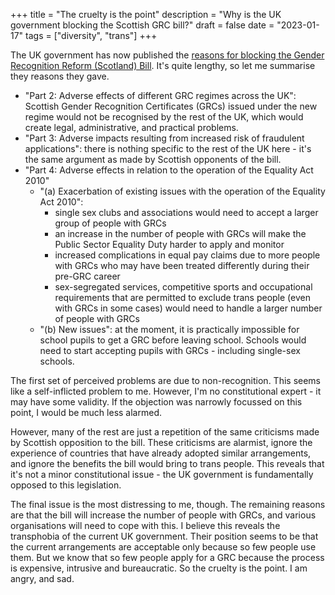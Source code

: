 +++
title = "The cruelty is the point"
description = "Why is the UK government blocking the Scottish GRC bill?"
draft = false
date = "2023-01-17"
tags = ["diversity", "trans"]
+++

The UK government has now published the [reasons for blocking the Gender Recognition Reform (Scotland) Bill](https://www.gov.uk/government/publications/statement-of-reasons-related-to-the-use-of-section-35-of-the-scotland-act-1998/html-version). It's quite lengthy, so let me summarise they reasons they gave.

* "Part 2: Adverse effects of different GRC regimes across the UK": Scottish Gender Recognition Certificates (GRCs) issued under the new regime would not be recognised by the rest of the UK, which would create legal, administrative, and practical problems.
* "Part 3: Adverse impacts resulting from increased risk of fraudulent applications": there is nothing specific to the rest of the UK here - it's the same argument as made by Scottish opponents of the bill.
* "Part 4: Adverse effects in relation to the operation of the Equality Act 2010"
    * "(a) Exacerbation of existing issues with the operation of the Equality Act 2010": 
        * single sex clubs and associations would need to accept a larger group of people with GRCs
        * an increase in the number of people with GRCs will make the Public Sector Equality Duty harder to apply and monitor
        * increased complications in equal pay claims due to more people with GRCs who may have been treated differently during their pre-GRC career
        * sex-segregated services, competitive sports and occupational requirements that are permitted to exclude trans people (even with GRCs in some cases) would need to handle a larger number of people with GRCs
    * "(b) New issues": at the moment, it is practically impossible for school pupils to get a GRC before leaving school. Schools would need to start accepting pupils with GRCs - including single-sex schools.

The first set of perceived problems are due to non-recognition. This seems like a self-inflicted problem to me. However, I'm no constitutional expert - it may have some validity. If the objection was narrowly focussed on this point, I would be much less alarmed.

However, many of the rest are just a repetition of the same criticisms made by Scottish opposition to the bill. These criticisms are alarmist, ignore the experience of countries that have already adopted similar arrangements, and ignore the benefits the bill would bring to trans people. This reveals that it's not a minor constitutional issue - the UK government is fundamentally opposed to this legislation.

The final issue is the most distressing to me, though. The remaining reasons are that the bill will increase the number of people with GRCs, and various organisations will need to cope with this. I believe this reveals the transphobia of the current UK government. Their position seems to be that the current arrangements are acceptable only because so few people use them. But we know that so few people apply for a GRC because the process is expensive, intrusive and bureaucratic. So the cruelty is the point. I am angry, and sad.

